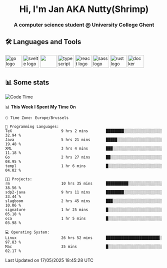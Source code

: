 <h1 align="center">Hi, I'm Jan AKA Nutty(Shrimp)</h1>
<h3 align="center">A computer science student @ University College Ghent</h3>

<h2 align="left">🛠️ Languages and Tools</h2>

###

<div align="left">
  <img src="https://cdn.jsdelivr.net/gh/devicons/devicon/icons/go/go-original.svg" height="40" width="52" alt="go logo"  />
  <img src="https://cdn.jsdelivr.net/gh/devicons/devicon@latest/icons/svelte/svelte-original.svg"  height="40" width="52" alt="svelte logo" />
  <img src="https://cdn.jsdelivr.net/gh/devicons/devicon@latest/icons/tailwindcss/tailwindcss-original.svg" height="40" width="52" />
  <img src="https://cdn.jsdelivr.net/gh/devicons/devicon/icons/typescript/typescript-original.svg" height="40" width="52" alt="typescript logo"  />
  <img src="https://cdn.jsdelivr.net/gh/devicons/devicon/icons/react/react-original.svg" height="40" width="52" alt="react logo"  />
  <img src="https://cdn.jsdelivr.net/gh/devicons/devicon/icons/sass/sass-original.svg" height="40" width="52" alt="sass logo"  />
  <img src="https://cdn.jsdelivr.net/gh/devicons/devicon@latest/icons/rust/rust-original.svg" height="40" width="52" alt="rust logo" />
  <img src="https://cdn.jsdelivr.net/gh/devicons/devicon/icons/docker/docker-original.svg" height="40" width="52" alt="docker logo"  />
</div>

<h2>📊 Some stats</h2>

<!--START_SECTION:waka-->
![Code Time](http://img.shields.io/badge/Code%20Time-5%2C929%20hrs%2041%20mins-blue)

📊 **This Week I Spent My Time On** 

```text
🕑︎ Time Zone: Europe/Brussels

💬 Programming Languages: 
TeX                      9 hrs 2 mins        ████████░░░░░░░░░░░░░░░░░   32.94 % 
Java                     5 hrs 21 mins       █████░░░░░░░░░░░░░░░░░░░░   19.48 % 
XML                      3 hrs 4 mins        ███░░░░░░░░░░░░░░░░░░░░░░   11.18 % 
Go                       2 hrs 27 mins       ██░░░░░░░░░░░░░░░░░░░░░░░   08.95 % 
templ                    1 hr 6 mins         █░░░░░░░░░░░░░░░░░░░░░░░░   04.02 % 

🐱‍💻 Projects: 
rm                       10 hrs 35 mins      ██████████░░░░░░░░░░░░░░░   38.56 % 
sdp2-java                9 hrs 11 mins       ████████░░░░░░░░░░░░░░░░░   33.44 % 
slagboom                 2 hrs 45 mins       ███░░░░░░░░░░░░░░░░░░░░░░   10.06 % 
signature                1 hr 25 mins        █░░░░░░░░░░░░░░░░░░░░░░░░   05.18 % 
oca                      1 hr 5 mins         █░░░░░░░░░░░░░░░░░░░░░░░░   03.98 % 

💻 Operating System: 
Linux                    26 hrs 52 mins      ████████████████████████░   97.83 % 
Mac                      35 mins             █░░░░░░░░░░░░░░░░░░░░░░░░   02.17 % 
```


 Last Updated on 17/05/2025 18:45:28 UTC
<!--END_SECTION:waka-->
